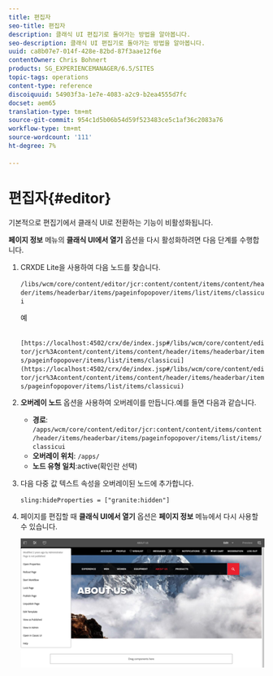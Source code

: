 ```yaml
---
title: 편집자
seo-title: 편집자
description: 클래식 UI 편집기로 돌아가는 방법을 알아봅니다.
seo-description: 클래식 UI 편집기로 돌아가는 방법을 알아봅니다.
uuid: ca8b07e7-014f-428e-82bd-87f3aae12f6e
contentOwner: Chris Bohnert
products: SG_EXPERIENCEMANAGER/6.5/SITES
topic-tags: operations
content-type: reference
discoiquuid: 54903f3a-1e7e-4083-a2c9-b2ea4555d7fc
docset: aem65
translation-type: tm+mt
source-git-commit: 954c1d5b06b54d59f523483ce5c1af36c2083a76
workflow-type: tm+mt
source-wordcount: '111'
ht-degree: 7%

---
```



# 편집자{#editor}

기본적으로 편집기에서 클래식 UI로 전환하는 기능이 비활성화됩니다.

**페이지 정보** 메뉴의 **클래식 UI에서 열기** 옵션을 다시 활성화하려면 다음 단계를 수행합니다.

1. CRXDE Lite을 사용하여 다음 노드를 찾습니다.

   `/libs/wcm/core/content/editor/jcr:content/content/items/content/header/items/headerbar/items/pageinfopopover/items/list/items/classicui`

   예

   ` [https://localhost:4502/crx/de/index.jsp#/libs/wcm/core/content/editor/jcr%3Acontent/content/items/content/header/items/headerbar/items/pageinfopopover/items/list/items/classicui](https://localhost:4502/crx/de/index.jsp#/libs/wcm/core/content/editor/jcr%3Acontent/content/items/content/header/items/headerbar/items/pageinfopopover/items/list/items/classicui)`

1. **오버레이 노드** 옵션을 사용하여 오버레이를 만듭니다.예를 들면 다음과 같습니다.

   * **경로**: `/apps/wcm/core/content/editor/jcr:content/content/items/content/header/items/headerbar/items/pageinfopopover/items/list/items/classicui`
   * **오버레이 위치**: `/apps/`
   * **노드 유형 일치**:active(확인란 선택)

1. 다음 다중 값 텍스트 속성을 오버레이된 노드에 추가합니다.

   `sling:hideProperties = ["granite:hidden"]`

1. 페이지를 편집할 때 **클래식 UI에서 열기** 옵션은 **페이지 정보** 메뉴에서 다시 사용할 수 있습니다.

   ![](assets/syui-03-2019-02-27-15-19-48.png)
